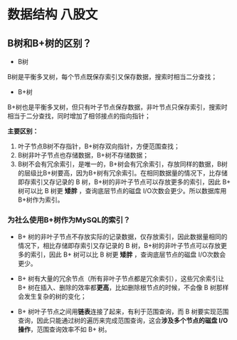 # 数据结构 八股文


## B树和B+树的区别？

- B树

B树是平衡多叉树，每个节点既保存索引又保存数据，搜索时相当二分查找；

- B+树

B+树也是平衡多叉树，但只有叶子节点保存数据，非叶节点只保存索引，搜索时相当于二分查找，同时增加了相邻接点的指向指针；

**主要区别：**

1. 叶子节点B树不存指针，B+树存双向指针，方便范围查找；
2. B树非叶子节点也存储数据，B+树不存储数据；
3. B树不会有冗余索引，是唯一的，B+树会有冗余索引，存放同样的数据，B树的层级比B+树要高，因为B+树有冗余索引。在相同数据量的情况下，比存储即存索引又存记录的 B 树，B+树的非叶子节点可以存放更多的索引，因此 B+ 树可以比 B 树更 **矮胖** ，查询底层节点的磁盘 I/O次数会更少。所以数据库用B+树作为索引。


### 为社么使用B+树作为MySQL的索引？

- B+ 树的非叶子节点不存放实际的记录数据，仅存放索引，因此数据量相同的情况下，相比存储即存索引又存记录的 B 树，B+树的非叶子节点可以存放更多的索引，因此 B+ 树可以比 B 树更 **矮胖** ，查询底层节点的磁盘 I/O次数会更少。

- B+ 树有大量的冗余节点（所有非叶子节点都是冗余索引），这些冗余索引让 B+ 树在插入、删除的效率都**更高**，比如删除根节点的时候，不会像 B 树那样会发生复杂的树的变化；

- B+ 树叶子节点之间用**链表**连接了起来，有利于范围查询，而 B 树要实现范围查询，因此只能通过树的遍历来完成范围查询，这会**涉及多个节点的磁盘 I/O 操作**，范围查询效率不如 B+ 树。

